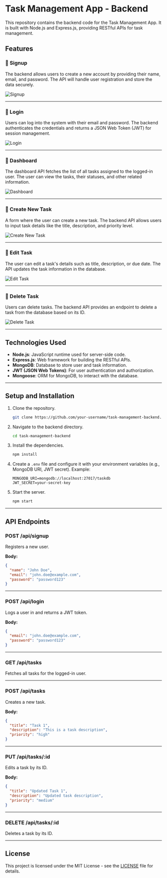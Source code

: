 
# Task Management App - Backend

This repository contains the backend code for the Task Management App. It is built with Node.js and Express.js, providing RESTful APIs for task management.

## Features

### 🔹 Signup

The backend allows users to create a new account by providing their name, email, and password. The API will handle user registration and store the data securely.

![Signup](https://i.ibb.co/your-image-link.png)

---

### 🔹 Login

Users can log into the system with their email and password. The backend authenticates the credentials and returns a JSON Web Token (JWT) for session management.

![Login](https://i.ibb.co/your-image-link.png)

---

### 🔹 Dashboard

The dashboard API fetches the list of all tasks assigned to the logged-in user. The user can view the tasks, their statuses, and other related information.

![Dashboard](https://i.ibb.co/your-image-link.png)

---

### 🔹 Create New Task

A form where the user can create a new task. The backend API allows users to input task details like the title, description, and priority level.

![Create New Task](https://i.ibb.co/your-image-link.png)

---

### 🔹 Edit Task

The user can edit a task's details such as title, description, or due date. The API updates the task information in the database.

![Edit Task](https://i.ibb.co/your-image-link.png)

---

### 🔹 Delete Task

Users can delete tasks. The backend API provides an endpoint to delete a task from the database based on its ID.

![Delete Task](https://i.ibb.co/your-image-link.png)

---

## Technologies Used

- **Node.js**: JavaScript runtime used for server-side code.
- **Express.js**: Web framework for building the RESTful APIs.
- **MongoDB**: Database to store user and task information.
- **JWT (JSON Web Tokens)**: For user authentication and authorization.
- **Mongoose**: ORM for MongoDB, to interact with the database.
  
---

## Setup and Installation

1. Clone the repository.
    ```bash
    git clone https://github.com/your-username/task-management-backend.git
    ```

2. Navigate to the backend directory.
    ```bash
    cd task-management-backend
    ```

3. Install the dependencies.
    ```bash
    npm install
    ```

4. Create a `.env` file and configure it with your environment variables (e.g., MongoDB URI, JWT secret).
    Example:
    ```env
    MONGODB_URI=mongodb://localhost:27017/taskdb
    JWT_SECRET=your-secret-key
    ```

5. Start the server.
    ```bash
    npm start
    ```

---

## API Endpoints

### POST /api/signup

Registers a new user.

**Body:**
```json
{
  "name": "John Doe",
  "email": "john.doe@example.com",
  "password": "password123"
}
```

---

### POST /api/login

Logs a user in and returns a JWT token.

**Body:**
```json
{
  "email": "john.doe@example.com",
  "password": "password123"
}
```

---

### GET /api/tasks

Fetches all tasks for the logged-in user.

---

### POST /api/tasks

Creates a new task.

**Body:**
```json
{
  "title": "Task 1",
  "description": "This is a task description",
  "priority": "high"
}
```

---

### PUT /api/tasks/:id

Edits a task by its ID.

**Body:**
```json
{
  "title": "Updated Task 1",
  "description": "Updated task description",
  "priority": "medium"
}
```

---

### DELETE /api/tasks/:id

Deletes a task by its ID.

---

## License

This project is licensed under the MIT License - see the [LICENSE](LICENSE) file for details.
